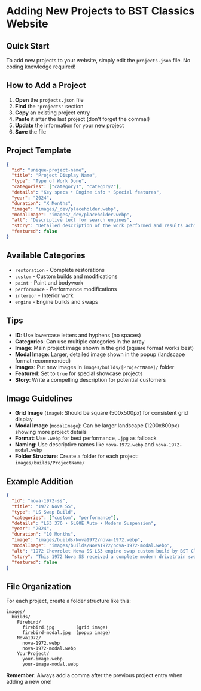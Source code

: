 # Adding New Projects to BST Classics Website

## Quick Start
To add new projects to your website, simply edit the `projects.json` file. No coding knowledge required!

## How to Add a Project

1. **Open** the `projects.json` file
2. **Find** the `"projects"` section
3. **Copy** an existing project entry
4. **Paste** it after the last project (don't forget the comma!)
5. **Update** the information for your new project
6. **Save** the file

## Project Template
```json
{
  "id": "unique-project-name",
  "title": "Project Display Name",
  "type": "Type of Work Done",
  "categories": ["category1", "category2"],
  "details": "Key specs • Engine info • Special features",
  "year": "2024",
  "duration": "X Months",
  "image": "images/_dev/placeholder.webp",
  "modalImage": "images/_dev/placeholder.webp",
  "alt": "Descriptive text for search engines",
  "story": "Detailed description of the work performed and results achieved.",
  "featured": false
}
```

## Available Categories
- `restoration` - Complete restorations
- `custom` - Custom builds and modifications  
- `paint` - Paint and bodywork
- `performance` - Performance modifications
- `interior` - Interior work
- `engine` - Engine builds and swaps

## Tips
- **ID**: Use lowercase letters and hyphens (no spaces)
- **Categories**: Can use multiple categories in the array
- **Image**: Main project image shown in the grid (square format works best)
- **Modal Image**: Larger, detailed image shown in the popup (landscape format recommended)
- **Images**: Put new images in `images/builds/[ProjectName]/` folder
- **Featured**: Set to `true` for special showcase projects
- **Story**: Write a compelling description for potential customers

## Image Guidelines
- **Grid Image** (`image`): Should be square (500x500px) for consistent grid display
- **Modal Image** (`modalImage`): Can be larger landscape (1200x800px) showing more project details
- **Format**: Use `.webp` for best performance, `.jpg` as fallback
- **Naming**: Use descriptive names like `nova-1972.webp` and `nova-1972-modal.webp`
- **Folder Structure**: Create a folder for each project: `images/builds/ProjectName/`

## Example Addition
```json
{
  "id": "nova-1972-ss",
  "title": "1972 Nova SS",
  "type": "LS Swap Build",
  "categories": ["custom", "performance"],
  "details": "LS3 376 • 6L80E Auto • Modern Suspension",
  "year": "2024", 
  "duration": "10 Months",
  "image": "images/builds/Nova1972/nova-1972.webp",
  "modalImage": "images/builds/Nova1972/nova-1972-modal.webp",
  "alt": "1972 Chevrolet Nova SS LS3 engine swap custom build by BST Classics",
  "story": "This 1972 Nova SS received a complete modern drivetrain swap featuring an LS3 376 engine paired with a 6L80E automatic transmission. We also upgraded the suspension with modern components for improved handling while maintaining the classic muscle car appearance.",
  "featured": false
}
```

## File Organization

For each project, create a folder structure like this:

```
images/
  builds/
    Firebird/
      firebird.jpg        (grid image)
      firebird-modal.jpg  (popup image)
    Nova1972/
      nova-1972.webp
      nova-1972-modal.webp
    YourProject/
      your-image.webp
      your-image-modal.webp
```

**Remember**: Always add a comma after the previous project entry when adding a new one! 